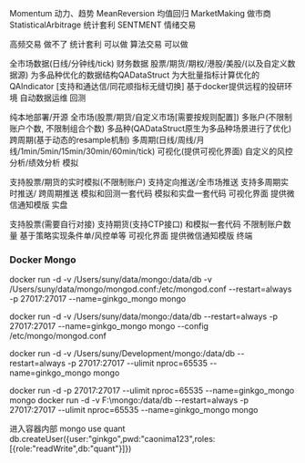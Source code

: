 <!--
 * @Author: Kaoru
 * @Date: 2022-03-16 10:25:09
 * @LastEditTime: 2022-03-20 17:16:21
 * @LastEditors: Kaoru
 * @Description: Be stronger,be patient,be confident and never say die.
 * @FilePath: /Ginkgo/notes.md
 * What goes around comes around.
-->
Momentum 动力、趋势
MeanReversion 均值回归
MarketMaking 做市商
StatisticalArbitrage 统计套利
SENTMENT 情绪交易


高频交易 做不了
统计套利 可以做
算法交易 可以做




全市场数据(日线/分钟线/tick)
财务数据
股票/期货/期权/港股/美股/(以及自定义数据源)
为多品种优化的数据结构QADataStruct
为大批量指标计算优化的QAIndicator [支持和通达信/同花顺指标无缝切换]
基于docker提供远程的投研环境
自动数据运维
回测

纯本地部署/开源
全市场(股票/期货/自定义市场[需要按规则配置])
多账户(不限制账户个数, 不限制组合个数)
多品种(QADataStruct原生为多品种场景进行了优化)
跨周期(基于动态的resample机制)
多周期(日线/周线/月线/1min/5min/15min/30min/60min/tick)
可视化(提供可视化界面)
自定义的风控分析/绩效分析
模拟

支持股票/期货的实时模拟(不限制账户)
支持定向推送/全市场推送
支持多周期实时推送/ 跨周期推送
模拟和回测一套代码
模拟和实盘一套代码
可视化界面
提供微信通知模版
实盘

支持股票(需要自行对接)
支持期货(支持CTP接口)
和模拟一套代码
不限制账户数量
基于策略实现条件单/风控单等
可视化界面
提供微信通知模版
终端


### Docker Mongo
docker run -d -v /Users/suny/data/mongo:/data/db -v /Users/suny/data/mongo/mongod.conf:/etc/mongod.conf --restart=always -p 27017:27017 --name=ginkgo_mongo mongo

docker run -d -v /Users/suny/data/mongo:/data/db --restart=always -p 27017:27017 --name=ginkgo_mongo mongo --config /etc/mongo/mongod.conf

docker run -d -v /Users/suny/Development/mongo:/data/db --restart=always -p 27017:27017 --ulimit nproc=65535 --name=ginkgo_mongo mongo

docker run -d -p 27017:27017 --ulimit nproc=65535 --name=ginkgo_mongo mongo
docker run -d -v F:\mongo:/data/db --restart=always -p 27017:27017 --ulimit nproc=65535 --name=ginkgo_mongo mongo

进入容器内部
mongo
use quant
db.createUser({user:"ginkgo",pwd:"caonima123",roles:[{role:"readWrite",db:"quant"}]})
